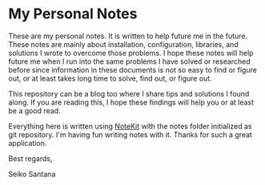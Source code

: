 # My Personal Notes
These are my personal notes. It is written to help future me in the future. These notes are mainly about installation, configuration, libraries, and solutions I wrote to overcome those problems. I hope these notes will help future me when I run into the same problems I have solved or researched before since information in these documents is not so easy to find or figure out, or at least takes long time to solve, find out, or figure out.

This repository can be a blog too where I share tips and solutions I found along. If you are reading this, I hope these findings will help you or at least be a good read.


Everything here is written using [NoteKit](https://github.com/blackhole89/notekit) with the notes folder initialized as git repository. I'm having fun writing notes with it. Thanks for such a great application.



Best regards,


Seiko Santana

